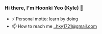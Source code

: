 
### Hi there, I'm Hoonki Yeo (Kyle) 👋
- ⚡ Personal motto: learn by doing
- 📫 How to reach me ..hky1721@gmail.com

